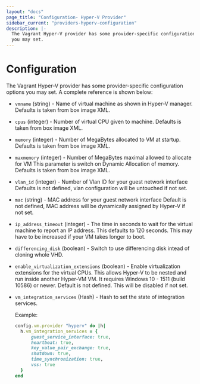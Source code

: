 ```yaml
---
layout: "docs"
page_title: "Configuration- Hyper-V Provider"
sidebar_current: "providers-hyperv-configuration"
description: |-
  The Vagrant Hyper-V provider has some provider-specific configuration options
  you may set.
---
```


# Configuration

The Vagrant Hyper-V provider has some provider-specific configuration options
you may set. A complete reference is shown below:

  * `vmname` (string) - Name of virtual machine as shown in Hyper-V manager.
    Defaults is taken from box image XML.
  * `cpus` (integer) - Number of virtual CPU given to machine.
    Defaults is taken from box image XML.
  * `memory` (integer) - Number of MegaBytes allocated to VM at startup.
    Defaults is taken from box image XML.
  * `maxmemory` (integer) - Number of MegaBytes maximal allowed to allocate for VM
    This parameter is switch on Dynamic Allocation of memory.
    Defaults is taken from box image XML.
  * `vlan_id` (integer) - Number of Vlan ID for your guest network interface
    Defaults is not defined, vlan configuration will be untouched if not set.
  * `mac` (string) - MAC address for your guest network interface
    Default is not defined, MAC address will be dynamically assigned by Hyper-V if not set.
  * `ip_address_timeout` (integer) - The time in seconds to wait for the
    virtual machine to report an IP address. This defaults to 120 seconds.
    This may have to be increased if your VM takes longer to boot.
  * `differencing_disk` (boolean) - Switch to use differencing disk intead of cloning whole VHD.
  * `enable_virtualization_extensions` (boolean) - Enable virtualization extensions for the virtual CPUs.
    This allows Hyper-V to be nested and run inside another Hyper-VM VM. It requires Windows 10  - 1511 (build 10586) or newer.
    Default is not defined. This will be disabled if not set.
  * `vm_integration_services` (Hash) - Hash to set the state of integration services.
     
    Example: 
        
    ```ruby
    config.vm.provider "hyperv" do |h|
      h.vm_integration_services = {
          guest_service_interface: true,
          heartbeat: true,
          key_value_pair_exchange: true,
          shutdown: true,
          time_synchronization: true,
          vss: true
      }
    end
    ```
  
            